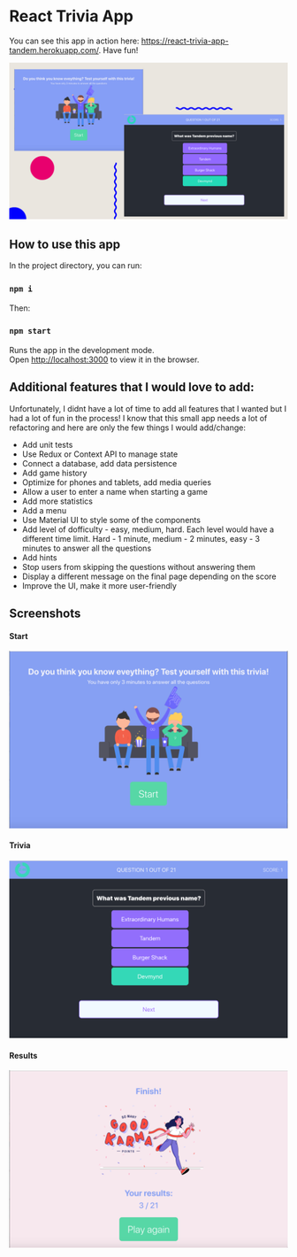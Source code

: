 # React Trivia App 

You can see this app in action here: https://react-trivia-app-tandem.herokuapp.com/. 
Have fun!

![start_game](trivia.png)

## How to use this app

In the project directory, you can run:

### `npm i`

Then:

### `npm start`

Runs the app in the development mode.\
Open [http://localhost:3000](http://localhost:3000) to view it in the browser.

## Additional features that I would love to add:

Unfortunately, I didnt have a lot of time to add all features that I wanted but I had a lot of fun in the process! I know that this small app needs a lot of refactoring and here are only the few things I would add/change:

- Add unit tests
- Use Redux or Context API to manage state
- Connect a database, add data persistence
- Add game history
- Optimize for phones and tablets, add media queries
- Allow a user to enter a name when starting a game
- Add more statistics
- Add a menu
- Use Material UI to style some of the components
- Add level of dofficulty - easy, medium, hard. Each level would have a different time limit. Hard - 1 minute, medium - 2 minutes, easy - 3 minutes to answer all the questions
- Add hints
- Stop users from skipping the questions without answering them
- Display a different message on the final page depending on the score
- Improve the UI, make it more user-friendly

## Screenshots

#### Start
![start_game](start.png)

#### Trivia
![trivia_game](game.png)

#### Results
![trivia_results](finish.png)
